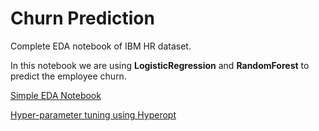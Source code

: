 # Churn Prediction
Complete EDA notebook of IBM HR dataset.

In this notebook we are using **LogisticRegression** and **RandomForest** to predict the employee churn.

[Simple EDA Notebook](https://github.com/MuhammadTayyab-SE/employee-churn-prediction/blob/7f11ddd3185b121e2bd030f52e91c184c454df81/Simple%20Notebook/churn-model-notebook.ipynb)

[Hyper-parameter tuning using Hyperopt](https://github.com/MuhammadTayyab-SE/employee-churn-prediction/tree/main/Hyper-parameter%20Tuning)
